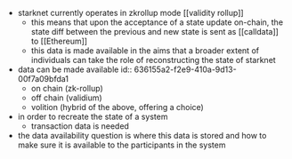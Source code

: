 - starknet currently operates in zkrollup mode [[validity rollup]]
	- this means that upon the acceptance of a state update on-chain, the state diff between the previous and new state is sent as [[calldata]] to [[Ethereum]]
	- this data is made available in the aims that a broader extent of individuals can take the role of reconstructing the state of starknet
- data can be made available
  id:: 636155a2-f2e9-410a-9d13-00f7a09bfda1
	- on chain (zk-rollup)
	- off chain (validium)
	- volition (hybrid of the above, offering a choice)
- in order to recreate the state of a system
	- transaction data is needed
- the data availability question is where this data is stored and how to make sure it is available to the participants in the system